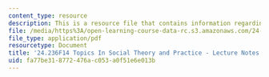 ```yaml
---
content_type: resource
description: This is a resource file that contains information regarding session 5.
file: /media/https%3A/open-learning-course-data-rc.s3.amazonaws.com/24-236-topics-in-social-theory-and-practice-race-and-racism-fall-2014/fa77be318772476ac053a0f51e6e013b_MIT24_236F14_Sess5.pdf
file_type: application/pdf
resourcetype: Document
title: '24.236F14 Topics In Social Theory and Practice - Lecture Notes: Appiah '
uid: fa77be31-8772-476a-c053-a0f51e6e013b
---
```

